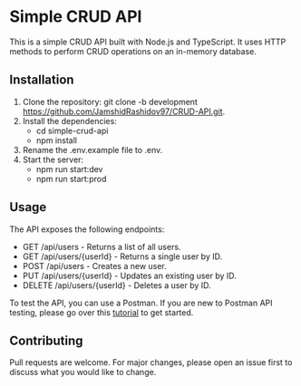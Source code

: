 # **Simple CRUD API**

This is a simple CRUD API built with Node.js and TypeScript. 
It uses HTTP methods to perform CRUD operations on an in-memory database.



## **Installation**


1) Clone the repository: git clone -b development https://github.com/JamshidRashidov97/CRUD-API.git.
2) Install the dependencies:
   - cd simple-crud-api
   - npm install
3) Rename the .env.example file to .env.
4) Start the server: 
   - npm run start:dev
   - npm run start:prod


   
## **Usage**

The API exposes the following endpoints:

- GET /api/users - Returns a list of all users.
- GET /api/users/{userId} - Returns a single user by ID.
- POST /api/users - Creates a new user.
- PUT /api/users/{userId} - Updates an existing user by ID.
- DELETE /api/users/{userId} - Deletes a user by ID.

To test the API, you can use a Postman. If you are new to Postman API testing, please go over this [tutorial](https://www.youtube.com/watch?v=uWrw0Bh7BVM&ab_channel=codebubb) to get started.



## **Contributing**
Pull requests are welcome. For major changes, please open an issue first to discuss what you would like to change.

